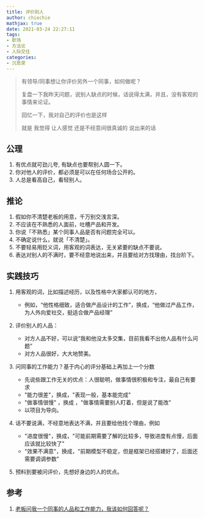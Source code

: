```yaml
---
title: 评价别人
author: chiechie
mathjax: true
date: 2021-03-24 22:27:11
tags:
- 职场
- 方法论
- 人际交往
categories:
- 沉思录
---
```


> 有领导/同事想让你评价另外一个同事，如何做呢？
>
> 复盘一下我昨天问题，说别人缺点的时候，话说得太满，并且，没有客观的事情来论证。
> 
> 回忆一下，我对自己的评价也是这样
> 
> 就是 我觉得 让人感觉 还是不经意间很真诚的 说出来的话


## 公理

1. 有优点就可劲儿夸, 有缺点也要帮别人圆一下。
2. 你对他人的评价，都必须是可以在任何场合公开的。
3. 人总是看高自己，看轻别人。


## 推论

1. 假如你不清楚老板的用意，千万别交浅言深。
2. 不应该在不熟悉的人面前，吐槽产品和开发。
3. 你说「不熟悉」某个同事人品是否有问题完全可以。
4. 不确定说什么，就说「不清楚」。
5. 不要轻易用贬义词，用客观的词表达，无关紧要的缺点不要说。
6. 表达对别人的不满时，要不经意地说出来，并且要给对方找理由，找台阶下。

## 实践技巧

1. 用客观的词，比如描述经历，以及性格中大家都认可的地方，
   - 例如，“他性格细致，适合做产品设计的工作”，换成，“他做过产品工作，为人外向爱社交，挺适合做产品经理”

2. 评价别人的人品：
   
   - 对方人品不好，可以说“我和他没太多交集，目前我看不出他人品有什么问题”
   - 对方人品很好，大大地赞美。

3. 问同事的工作能力？基于内心的评分基础上再加上一个分数
   
    - 先说些跟工作无关的优点：人很聪明，做事情很积极和专注，最自己有要求
    - "能力很差"，换成，"表现一般，基本能完成"
    - "做事情很慢" ，换成 ，"做事情需要别人盯着，但是说了能改"
    -  以项目为导向。
   
4. 话不要说满，不经意地表达不满，并且要给他找个理由，例如 

   - "进度很慢"，换成，"可能前期需要了解的比较多，导致进度有点慢，后面应该就比较快了"
   - "效果不满意"，换成，"前期模型不稳定，但是框架已经搭建好了，后面还需要调调参数"

5. 预料到要被问评价，先想好身边的人的优点。
>

## 参考
1. [老板问我一个同事的人品和工作能力，我该如何回答呢？](https://www.zhihu.com/question/28649742)